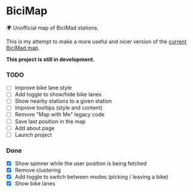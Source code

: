 # BiciMap

🌍 Unofficial map of BiciMad stations. 

This is my attempt to make a more useful and nicer version of the [current BiciMad map](https://u.bicimad.com/mapa).

**This project is still in development.**

### TODO

- [ ] Improve bike lane style
- [ ] Add toggle to show/hide bike lanes
- [ ] Show nearby stations to a given station
- [ ] Improve tooltips (style and content)
- [ ] Remove "Map with Me" legacy code
- [ ] Save last position in the map
- [ ] Add about page
- [ ] Launch project

### Done

- [x] Show spinner while the user position is being fetched
- [x] Remove clustering
- [x] Add toggle to switch between modes (picking / leaving a bike)
- [x] Show bike lanes
